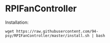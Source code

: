 # RPIFanController

Installation:

`wget https://raw.githubusercontent.com/94-psy/RPIFanController/master/install.sh | bash`

